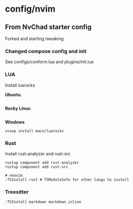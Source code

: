 # config/nvim

## From NvChad starter config

Forked and starting tweaking.

### Changed compose config and init

See configs/conform.lua and plugins/init.lua

### LUA

Install luarocks

**Ubuntu**:

```shell
```

**Rocky Linux**:

```shell
```

**Windows**

```pwsh
scoop install main/luarocks
```

### Rust

Install rust-analyzer and rust-src

```shell
rustup component add rust-analyzer
rustup component add rust-src

# neovim
:TSInstall rust # TSModuleInfo for other langs to install
```

### Treesitter

```
:TSInstall markdown markdown_inline
```
